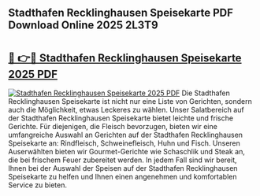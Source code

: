 ## Stadthafen Recklinghausen Speisekarte PDF Download Online 2025 2L3T9

# <h2><a href="http://gc7dnwb.nevu.top/?p=Stadthafen+Recklinghausen+Speisekarte">🔗 👉🔴 Stadthafen Recklinghausen Speisekarte 2025 PDF</a></h2>

[![Stadthafen Recklinghausen Speisekarte 2025 PDF](https://i.imgur.com/dBaPXMq.png)](http://gc7dnwb.nevu.top/?p=Stadthafen+Recklinghausen+Speisekarte)
Die Stadthafen Recklinghausen Speisekarte ist nicht nur eine Liste von Gerichten, sondern auch die Möglichkeit, etwas Leckeres zu wählen. Unser Salatbereich auf der Stadthafen Recklinghausen Speisekarte bietet leichte und frische Gerichte. Für diejenigen, die Fleisch bevorzugen, bieten wir eine umfangreiche Auswahl an Gerichten auf der Stadthafen Recklinghausen Speisekarte an: Rindfleisch, Schweinefleisch, Huhn und Fisch. Unseren Auserwählten bieten wir Gourmet-Gerichte wie Schaschlik und Steak an, die bei frischem Feuer zubereitet werden. In jedem Fall sind wir bereit, Ihnen bei der Auswahl der Speisen auf der Stadthafen Recklinghausen Speisekarte zu helfen und Ihnen einen angenehmen und komfortablen Service zu bieten.
